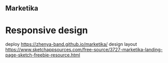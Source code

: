 ## Marketika
# Responsive design
deploy https://zhenya-band.github.io/marketika/
design layout https://www.sketchappsources.com/free-source/3727-marketika-landing-page-sketch-freebie-resource.html
